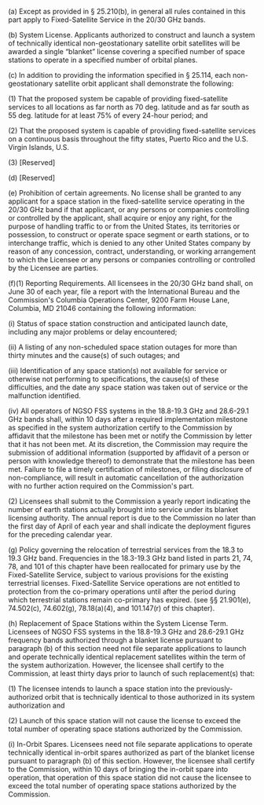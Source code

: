 (a) Except as provided in § 25.210(b), in general all rules contained in this part apply to Fixed-Satellite Service in the 20/30 GHz bands.

(b) System License. Applicants authorized to construct and launch a system of technically identical non-geostationary satellite orbit satellites will be awarded a single “blanket” license covering a specified number of space stations to operate in a specified number of orbital planes.

(c) In addition to providing the information specified in § 25.114, each non-geostationary satellite orbit applicant shall demonstrate the following:

(1) That the proposed system be capable of providing fixed-satellite services to all locations as far north as 70 deg. latitude and as far south as 55 deg. latitude for at least 75% of every 24-hour period; and

(2) That the proposed system is capable of providing fixed-satellite services on a continuous basis throughout the fifty states, Puerto Rico and the U.S. Virgin Islands, U.S.

(3) [Reserved]

(d) [Reserved]
                        

(e) Prohibition of certain agreements. No license shall be granted to any applicant for a space station in the fixed-satellite service operating in the 20/30 GHz band if that applicant, or any persons or companies controlling or controlled by the applicant, shall acquire or enjoy any right, for the purpose of handling traffic to or from the United States, its territories or possession, to construct or operate space segment or earth stations, or to interchange traffic, which is denied to any other United States company by reason of any concession, contract, understanding, or working arrangement to which the Licensee or any persons or companies controlling or controlled by the Licensee are parties.

(f)(1) Reporting Requirements. All licensees in the 20/30 GHz band shall, on June 30 of each year, file a report with the International Bureau and the Commission's Columbia Operations Center, 9200 Farm House Lane, Columbia, MD 21046 containing the following information:

(i) Status of space station construction and anticipated launch date, including any major problems or delay encountered;

(ii) A listing of any non-scheduled space station outages for more than thirty minutes and the cause(s) of such outages; and

(iii) Identification of any space station(s) not available for service or otherwise not performing to specifications, the cause(s) of these difficulties, and the date any space station was taken out of service or the malfunction identified.

(iv) All operators of NGSO FSS systems in the 18.8-19.3 GHz and 28.6-29.1 GHz bands shall, within 10 days after a required implementation milestone as specified in the system authorization certify to the Commission by affidavit that the milestone has been met or notify the Commission by letter that it has not been met. At its discretion, the Commission may require the submission of additional information (supported by affidavit of a person or person with knowledge thereof) to demonstrate that the milestone has been met. Failure to file a timely certification of milestones, or filing disclosure of non-compliance, will result in automatic cancellation of the authorization with no further action required on the Commission's part.

(2) Licensees shall submit to the Commission a yearly report indicating the number of earth stations actually brought into service under its blanket licensing authority. The annual report is due to the Commission no later than the first day of April of each year and shall indicate the deployment figures for the preceding calendar year.

(g) Policy governing the relocation of terrestrial services from the 18.3 to 19.3 GHz band. Frequencies in the 18.3-19.3 GHz band listed in parts 21, 74, 78, and 101 of this chapter have been reallocated for primary use by the Fixed-Satellite Service, subject to various provisions for the existing terrestrial licenses. Fixed-Satellite Service operations are not entitled to protection from the co-primary operations until after the period during which terrestrial stations remain co-primary has expired. (see §§ 21.901(e), 74.502(c), 74.602(g), 78.18(a)(4), and 101.147(r) of this chapter).

(h) Replacement of Space Stations within the System License Term. Licensees of NGSO FSS systems in the 18.8-19.3 GHz and 28.6-29.1 GHz frequency bands authorized through a blanket license pursuant to paragraph (b) of this section need not file separate applications to launch and operate technically identical replacement satellites within the term of the system authorization. However, the licensee shall certify to the Commission, at least thirty days prior to launch of such replacement(s) that:

(1) The licensee intends to launch a space station into the previously-authorized orbit that is technically identical to those authorized in its system authorization and

(2) Launch of this space station will not cause the license to exceed the total number of operating space stations authorized by the Commission.

(i) In-Orbit Spares. Licensees need not file separate applications to operate technically identical in-orbit spares authorized as part of the blanket license pursuant to paragraph (b) of this section. However, the licensee shall certify to the Commission, within 10 days of bringing the in-orbit spare into operation, that operation of this space station did not cause the licensee to exceed the total number of operating space stations authorized by the Commission.

